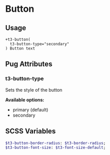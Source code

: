 # Button


## Usage
```pug
+t3-button(
  t3-button-type="secondary"
) Button text
```


## Pug Attributes

### t3-button-type

Sets the style of the button

**Available options:**
- primary (default)
- secondary


## SCSS Variables

```sass
$t3-button-border-radius: $t3-border-radius;
$t3-button-font-size: $t3-font-size-default;
```
